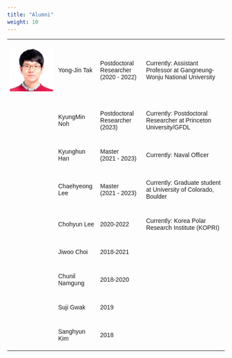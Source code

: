 ```yaml
---
title: "Alumni"
weight: 10
---
```


<style type="text/css">
.tg  {border-collapse:collapse;border-spacing:0;border:none;border-color:#ccc;margin:0px auto;}
.tg td{font-family:Arial, sans-serif;font-size:14px;padding:20px 6px;border-style:solid;border-width:0px;overflow:hidden;word-break:normal;border-color:#ccc;}
.tg th{font-family:Arial, sans-serif;font-size:14px;font-weight:normal;padding:20px 6px;border-style:solid;border-width:0px;overflow:hidden;word-break:normal;border-color:#ccc;}
.tg .tg-44m2{font-weight:bold;font-size:16px;font-family:"Arial Black", Gadget, sans-serif !important;;background-color:#efefef;color:#444444;border-color:#efefef;text-align:center}
.tg .tg-s8ju{font-size:15px;border-color:inherit;text-align:center}
.tg .tg-artz{font-weight:bold;font-size:15px;font-family:"Arial Black", Gadget, sans-serif !important;;background-color:#efefef;color:#444444;border-color:#efefef;text-align:center}
th.tg-sort-header::-moz-selection { background:transparent; }th.tg-sort-header::selection      { background:transparent; }th.tg-sort-header { cursor:pointer; }table th.tg-sort-header:after {  content:'';  float:right;  margin-top:7px;  border-width:0 4px 4px;  border-style:solid;  border-color:#404040 transparent;  visibility:hidden;  }table th.tg-sort-header:hover:after {  visibility:visible;    }table th.tg-sort-desc:after,table th.tg-sort-asc:after,table th.tg-sort-asc:hover:after {  visibility:visible;  opacity:0.4;  }table th.tg-sort-desc:after {  border-bottom:none;  border-width:4px    4px 0;  }@media screen and (max-width: 767px) {.tg {width: auto !important;}.tg col {width: auto !important;}.tg-wrap {overflow-x: auto;-webkit-overflow-scrolling: touch;margin: auto 0px;}}</style>

<!-- CSS only -->
<table class="tg" style="width: 100%">
  <!--caption>Statement Summary</caption>
  <thead>
    <tr>
      <th scope="col">Account</th>
      <th scope="col">Due Date</th>
      <th scope="col">Amount</th>
      <th scope="col">Period</th>
    </tr>
  </thead-->
  <tbody>
    <tr>
      <td style="min-width:100px"><img src="/images/group/yjtak.jpg" width="100px" alt=""></td>
      <td>Yong-Jin Tak</td>
      <td>Postdoctoral Researcher<br>(2020 - 2022)</td>
      <td>Currently: Assistant Professor at Gangneung-Wonju National University</td>
    </tr>
    <tr>
      <td style="min-width:100px"><img src="/images/group/kyungminnoh.png" width="100px" alt=""></td>
      <td>KyungMin Noh</td>
      <td>Postdoctoral Researcher<br>(2023)</td>
      <td>Currently: Postdoctoral Researcher at Princeton University/GFDL</td>
    </tr>
    <tr>
      <td style="min-width:100px"><img src="/images/group/kyunghunhan.png" width="100px" alt=""></td>
      <td>Kyunghun Han</td>
      <td>Master<br>(2021 - 2023)</td>
      <td>Currently: Naval Officer</td>
    </tr>
    <tr>
      <td style="min-width:100px"><img src="/images/group/chlee.jpeg" width="100px" alt=""></td>
      <td>Chaehyeong Lee</td>
      <td>Master<br>(2021 - 2023)</td>
      <td>Currently: Graduate student at University of Colorado, Boulder</td>
    </tr>
    <tr>
      <td style="min-width:100px"></td>
      <td>Chohyun Lee</td>
      <td>2020-2022</td>
      <td>Currently: Korea Polar Research Institute (KOPRI)</td>
    </tr>
    <tr>
      <td style="min-width:100px"></td>
      <td>Jiwoo Choi</td>
      <td>2018-2021</td>
      <td></td>
    </tr>
    <tr>
      <td style="min-width:100px"></td>
      <td>Chunil Namgung</td>
      <td>2018-2020</td>
      <td></td>
    </tr>
    <tr>
      <td style="min-width:100px"></td>
      <td>Suji Gwak</td>
      <td>2019</td>
      <td></td>
    </tr>
    <tr>
      <td style="min-width:100px"></td>
      <td>Sanghyun Kim</td>
      <td>2018</td>
      <td></td>
    </tr>
    <!--tr>
      <td style="min-width:100px"></td>
      <td>Chohyun Lee</td>
      <td></td>
      <td></td>
    </tr-->
  </tbody>
</table>
